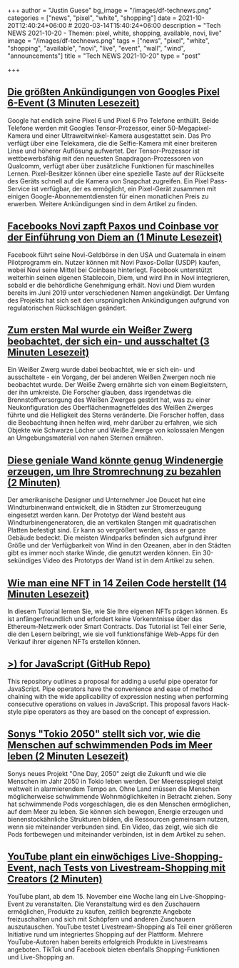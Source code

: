 +++
author = "Justin Guese"
bg_image = "/images/df-technews.png"
categories = ["news", "pixel", "white", "shopping"]
date = 2021-10-20T12:40:24+06:00 # 2020-03-14T15:40:24+06:00
description = "Tech NEWS 2021-10-20 - Themen: pixel, white, shopping, available, novi, live"
image = "/images/df-technews.png"
tags = ["news", "pixel", "white", "shopping", "available", "novi", "live", "event", "wall", "wind", "announcements"]
title = "Tech NEWS 2021-10-20"
type = "post"

+++

## [Die größten Ankündigungen von Googles Pixel 6-Event (3 Minuten Lesezeit)](https://www.theverge.com/2021/10/19/22713338/google-pixel-6-event-top-announcements-tensor-processor-snapchat-pass)

 Google hat endlich seine Pixel 6 und Pixel 6 Pro Telefone enthüllt. Beide Telefone werden mit Googles Tensor-Prozessor, einer 50-Megapixel-Kamera und einer Ultraweitwinkel-Kamera ausgestattet sein. Das Pro verfügt über eine Telekamera, die die Selfie-Kamera mit einer breiteren Linse und höherer Auflösung aufwertet. Der Tensor-Prozessor ist wettbewerbsfähig mit den neuesten Snapdragon-Prozessoren von Qualcomm, verfügt aber über zusätzliche Funktionen für maschinelles Lernen. Pixel-Besitzer können über eine spezielle Taste auf der Rückseite des Geräts schnell auf die Kamera von Snapchat zugreifen. Ein Pixel Pass-Service ist verfügbar, der es ermöglicht, ein Pixel-Gerät zusammen mit einigen Google-Abonnementdiensten für einen monatlichen Preis zu erwerben. Weitere Ankündigungen sind in dem Artikel zu finden.

## [Facebooks Novi zapft Paxos und Coinbase vor der Einführung von Diem an (1 Minute Lesezeit)](https://www.coindesk.com/business/2021/10/19/facebooks-novi-taps-paxos-coinbase-ahead-of-diem-rollout/)

 Facebook führt seine Novi-Geldbörse in den USA und Guatemala in einem Pilotprogramm ein. Nutzer können mit Novi Paxos-Dollar (USDP) kaufen, wobei Novi seine Mittel bei Coinbase hinterlegt. Facebook unterstützt weiterhin seinen eigenen Stablecoin, Diem, und wird ihn in Novi integrieren, sobald er die behördliche Genehmigung erhält. Novi und Diem wurden bereits im Juni 2019 unter verschiedenen Namen angekündigt. Der Umfang des Projekts hat sich seit den ursprünglichen Ankündigungen aufgrund von regulatorischen Rückschlägen geändert.

## [Zum ersten Mal wurde ein Weißer Zwerg beobachtet, der sich ein- und ausschaltet (3 Minuten Lesezeit)](https://interestingengineering.com/a-white-dwarf-was-observed-switching-on-and-off-for-the-first-time)

 Ein Weißer Zwerg wurde dabei beobachtet, wie er sich ein- und ausschaltete - ein Vorgang, der bei anderen Weißen Zwergen noch nie beobachtet wurde. Der Weiße Zwerg ernährte sich von einem Begleitstern, der ihn umkreiste. Die Forscher glauben, dass irgendetwas die Brennstoffversorgung des Weißen Zwerges gestört hat, was zu einer Neukonfiguration des Oberflächenmagnetfeldes des Weißen Zwerges führte und die Helligkeit des Sterns veränderte. Die Forscher hoffen, dass die Beobachtung ihnen helfen wird, mehr darüber zu erfahren, wie sich Objekte wie Schwarze Löcher und Weiße Zwerge von kolossalen Mengen an Umgebungsmaterial von nahen Sternen ernähren.

## [Diese geniale Wand könnte genug Windenergie erzeugen, um Ihre Stromrechnung zu bezahlen (2 Minuten)](https://www.fastcompany.com/90687369/this-ingenious-wall-could-harness-enough-wind-power-to-cover-your-electric-bill)

 Der amerikanische Designer und Unternehmer Joe Doucet hat eine Windturbinenwand entwickelt, die in Städten zur Stromerzeugung eingesetzt werden kann. Der Prototyp der Wand besteht aus Windturbinengeneratoren, die an vertikalen Stangen mit quadratischen Platten befestigt sind. Er kann so vergrößert werden, dass er ganze Gebäude bedeckt. Die meisten Windparks befinden sich aufgrund ihrer Größe und der Verfügbarkeit von Wind in den Ozeanen, aber in den Städten gibt es immer noch starke Winde, die genutzt werden können. Ein 30-sekündiges Video des Prototyps der Wand ist in dem Artikel zu sehen.

## [Wie man eine NFT in 14 Zeilen Code herstellt (14 Minuten Lesezeit)](https://www.freecodecamp.org/news/how-to-make-an-nft/)

 In diesem Tutorial lernen Sie, wie Sie Ihre eigenen NFTs prägen können. Es ist anfängerfreundlich und erfordert keine Vorkenntnisse über das Ethereum-Netzwerk oder Smart Contracts. Das Tutorial ist Teil einer Serie, die den Lesern beibringt, wie sie voll funktionsfähige Web-Apps für den Verkauf ihrer eigenen NFTs erstellen können.

## [>) for JavaScript (GitHub Repo)](https://github.com/tc39/proposal-pipeline-operator)

 This repository outlines a proposal for adding a useful pipe operator for JavaScript. Pipe operators have the convenience and ease of method chaining with the wide applicability of expression nesting when performing consecutive operations on values in JavaScript. This proposal favors Hack-style pipe operators as they are based on the concept of expression.

## [Sonys "Tokio 2050" stellt sich vor, wie die Menschen auf schwimmenden Pods im Meer leben (2 Minuten Lesezeit)](https://interestingengineering.com/sonys-tokyo-2050-envisions-humans-living-on-floating-pods-in-the-sea)

 Sonys neues Projekt "One Day, 2050" zeigt die Zukunft und wie die Menschen im Jahr 2050 in Tokio leben werden. Der Meeresspiegel steigt weltweit in alarmierendem Tempo an. Ohne Land müssen die Menschen möglicherweise schwimmende Wohnmöglichkeiten in Betracht ziehen. Sony hat schwimmende Pods vorgeschlagen, die es den Menschen ermöglichen, auf dem Meer zu leben. Sie können sich bewegen, Energie erzeugen und bienenstockähnliche Strukturen bilden, die Ressourcen gemeinsam nutzen, wenn sie miteinander verbunden sind. Ein Video, das zeigt, wie sich die Pods fortbewegen und miteinander verbinden, ist in dem Artikel zu sehen.

## [YouTube plant ein einwöchiges Live-Shopping-Event, nach Tests von Livestream-Shopping mit Creators (2 Minuten)](https://techcrunch.com/2021/10/19/youtube-plans-week-long-live-shopping-event-following-tests-of-livestream-shopping-with-creators//1/0100017c9d2cf174-a78af088-75b8-4399-89bd-d65a0900396a-000000/mnXFoMLUBp4fo7q0o-V9fNInzn97cwYUc6QZmeM9iog=219)

 YouTube plant, ab dem 15. November eine Woche lang ein Live-Shopping-Event zu veranstalten. Die Veranstaltung wird es den Zuschauern ermöglichen, Produkte zu kaufen, zeitlich begrenzte Angebote freizuschalten und sich mit Schöpfern und anderen Zuschauern auszutauschen. YouTube testet Livestream-Shopping als Teil einer größeren Initiative rund um integriertes Shopping auf der Plattform. Mehrere YouTube-Autoren haben bereits erfolgreich Produkte in Livestreams angeboten. TikTok und Facebook bieten ebenfalls Shopping-Funktionen und Live-Shopping an.

